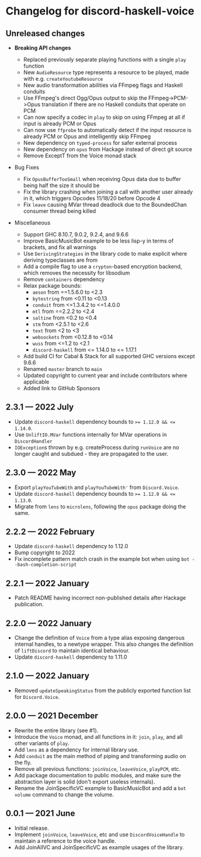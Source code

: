 # Changelog for discord-haskell-voice

## Unreleased changes

- **Breaking API changes**
  - Replaced previously separate playing functions with a single `play` function
  - New `AudioResource` type represents a resource to be played, made with e.g. `createYoutubeResource`
  - New audio transformation abilities via FFmpeg flags and Haskell conduits
  - Use FFmpeg's direct Ogg/Opus output to skip the FFmpeg->PCM->Opus translation if there are no Haskell conduits that operate on PCM
  - Can now specify a codec in `play` to skip on using FFmpeg at all if input is already PCM or Opus
  - Can now use `ffprobe` to automatically detect if the input resource is already PCM or Opus and intelligently skip FFmpeg
  - New dependency on `typed-process` for safer external process
  - New dependency on `opus` from Hackage instead of direct git source
  - Remove ExceptT from the Voice monad stack

- Bug Fixes
  - Fix `OpusBufferTooSmall` when receiving Opus data due to buffer being half the size it should be
  - Fix the library crashing when joining a call with another user already in it, which triggers Opcodes 11/18/20 before Opcode 4
  - Fix `leave` causing MVar thread deadlock due to the BoundedChan consumer thread being killed

- Miscellaneous
  - Support GHC 8.10.7, 9.0.2, 9.2.4, and 9.6.6
  - Improve BasicMusicBot example to be less lisp-y in terms of brackets, and fix all warnings
  - Use `DerivingStrategies` in the library code to make explicit where deriving typeclasses are from
  - Add a compile flag to use a `crypton`-based encryption backend, which removes the necessity for libsodium
  - Remove `containers` dependency
  - Relax package bounds:
    - `aeson` from ==1.5.6.0 to <2.3
    - `bytestring` from <0.11 to <0.13
    - `conduit` from <=1.3.4.2 to <=1.4.0.0
    - `mtl` from ==2.2.2 to <2.4
    - `saltine` from <0.2 to <0.4
    - `stm` from <2.5.1 to <2.6
    - `text` from <2 to <3
    - `websockets` from <0.12.8 to <0.14
    - `wuss` from <=1.2 to <2.1
    - `discord-haskell` from <= 1.14.0 to <= 1.17.1
  - Add build CI for Cabal & Stack for all supported GHC versions except 9.6.6
  - Renamed `master` branch to `main`
  - Updated copyright to current year and include contributors where applicable
  - Added link to GitHub Sponsors

## 2.3.1 — 2022 July

- Update `discord-haskell` dependency bounds to `>= 1.12.0 && <= 1.14.0`.
- Use `UnliftIO.MVar` functions internally for MVar operations in `DiscordHandler`
- `IOException`s thrown by e.g. createProcess during `runVoice` are no longer caught and subdued - they are propagated to the user.

## 2.3.0 — 2022 May

- Export `playYouTubeWith` and `playYouTubeWith'` from `Discord.Voice`.
- Update `discord-haskell` dependency bounds to `>= 1.12.0 && <= 1.13.0`.
- Migrate from `lens` to `microlens`, following the `opus` package doing the same.

## 2.2.2 — 2022 February

- Update `discord-haskell` dependency to 1.12.0
- Bump copyright to 2022
- Fix incomplete pattern match crash in the example bot when using `bot --bash-completion-script`

## 2.2.1 — 2022 January

- Patch README having incorrect non-published details after Hackage publication.

## 2.2.0 — 2022 January

- Change the definition of `Voice` from a type alias exposing dangerous internal handles, to a newtype wrapper. This also changes the definition of `liftDiscord` to maintain identical behaviour.
- Update `discord-haskell` dependency to 1.11.0

## 2.1.0 — 2022 January

- Removed `updateSpeakingStatus` from the publicly exported function list for `Discord.Voice`.

## 2.0.0 — 2021 December

- Rewrite the entire library (see #1).
- Introduce the `Voice` monad, and all functions in it: `join`, `play`, and all other variants of `play`.
- Add `lens` as a dependency for internal library use.
- Add `conduit` as the main method of piping and transforming audio on the fly.
- Remove all previous functions: `joinVoice`, `leaveVoice`, `playPCM`, etc.
- Add package documentation to public modules, and make sure the abstraction layer is solid (don't export useless internals).
- Rename the JoinSpecificVC example to BasicMusicBot and add a `bot volume` command to change the volume.

## 0.0.1 — 2021 June

- Initial release.
- Implement `joinVoice`, `leaveVoice`, etc and use `DiscordVoiceHandle` to maintain a reference to the voice handle.
- Add JoinAllVC and JoinSpecificVC as example usages of the library.
